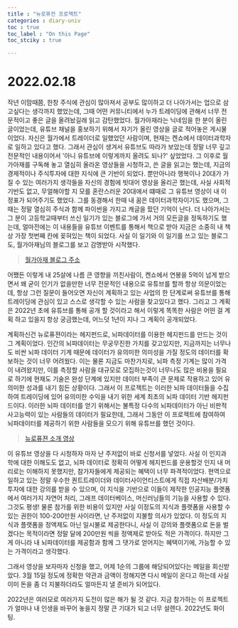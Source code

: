 ```yaml
---
title : "뉴로퓨전 프로젝트"
categories : diary-univ
toc : true
toc_label : "On this Page"
toc_stciky : true

---
```

# 2022.02.18
작년 이맘때쯤, 한창 주식에 관심이 많아져서 공부도 많이하고 더 나아가서는 업으로 삼고싶다는 생각까지 했었는데, 그때 어떤 커뮤니티에서 누가 트레이딩에 관해서 너무 전문적이고 좋은 글을 올려놨길래 읽고 감탄했었다. 월가아재라는 닉네임을 한 분이 올린 글이었는데, 유튜브 채널을 홍보하기 위해서 자기가 올린 영상을 글로 적어놓은 게시물이었다. 자신은 월가에서 트레이더로 일했었던 사람이며, 현재는 켄쇼에서 데이터과학자로 일하고 있다고 했다. 그래서 관심이 생겨서 유튜브도 따라가 보았는데 정말 너무 깊고 전문적인 내용이어서 '아니 유튜브에 이렇게까지 올려도 되나?' 싶었었다. 그 이후로 월가아재를 구독해 놓고 열심히 올라온 영상들을 시청하고, 쓴 글을 읽고는 했는데, 지금의 경제적이나 주식투자에 대한 지식에 큰 기반이 되었다. 뿐만아니라 행복이나 20대가 가질 수 있는 여러가지 생각들을 자신의 경험에 빗대어 영상을 올리곤 했는데, 사실 사회적 기반도 없고, 무얼해야할 지 모를 혼란스러운 20대에서 떄때로 그 유튜브 영상이 내 이정표가 되어주기도 했었다. 그를 동경해서 한때 내 꿈은 데이터과학자이기도 했으며, 그때는 정말 열심히 주식과 함께 파이썬을 가지고 캐글을 팠던 기억이 난다. 더 나아가서는 그 분이 고등학교때부터 쓰신 일기가 있는 블로그에 가서 거의 모든글을 정독하기도 했는데, 얼마전에는 이 내용들을 유튜브 이벤트를 통해서 책으로 받아 지금은 소중히 내 책상 가장 첫번째 칸에 꽂혀있는 책이 되었다. 사실 이 일기와 이 일기를 쓰고 있는 블로그도, 월가아재님의 블로그를 보고 감명받아 시작했다.

> [월가아재 블로그 주소](https://irealist.org)

어쨌든 이렇게 내 25살에 나름 큰 영향을 끼친사람이, 켄쇼에서 연봉을 5억이 넘게 받으면서 왜 굳이 인기가 없을만한 너무 전문적인 내용으로 유튜브를 할까 항상 의문이었는데, 항상 그런 질문이 들어오면 자신이 계획하고 있는 사업의 한 단계로써 유튜브를 통해 트레이딩에 관심이 있고 스스로 생각할 수 있는 사람을 찾고있다고 했다. 그리고 그 계획은 2022년 초에 유튜브를 통해 공개 할 것이라고 해서 이렇게 똑똑한 사람은 어떤 걸 계획 하고 있을지 항상 궁금했는데, 어느덧 1년이 지나 그 계획이 공개되었다.

계획하신건 뉴로퓨젼이라는 헤지펀드로, 뇌파데이터를 이용한 헤지펀드를 만드는 것이 그 계획이었다. 인간의 뇌파데이터는 무궁무진한 가치를 갖고있지만, 지금까지는 너무나도 비싼 뇌파 데이터 기계 때문에 데이터가 유의미한 의미성을 가질 정도의 데이터를 확보하는 것이 너무 어려웠다. 이는 물론 지금도 마찬가지로, 뇌파 측정 기계는 많이 가격이 내려왔지만, 이를 측정할 사람을 대규모로 모집하는것이 너무나도 많은 비용을 필요로 하기에 현재도 기술은 완성 단계에 있지만 데이터 부족이 큰 문제로 작용하고 있어 유의미한 성과를 내기 힘든 상황이다. 그래서 이 프로젝트는 이러한 뇌파 데이터들을 수집하여 트레이딩에 있어 유의미한 수익을 내기 위한 세계 최초의 뇌파 데이터 기반 헤지펀드이다. 이러한 뇌파 데이터를 얻기 위해서는 불특정 다수의 뇌파데이터가 아닌 비판적 사고능력이 있는 사람들의 데이터가 필요한데, 그래서 그동안 이 프로젝트에 참여하여 뇌파데이터를 제공하기 위한 사람들을 모으기 위해 유튜브를 했던 것이다. 

> [뉴로퓨젼 소개 영상](https://www.youtube.com/watch?v=Rq-zL3d4yjk&t=1112s)

이 유튜브 영상을 다 시청하자 마자 난 주저없이 바로 신청서를 넣었다. 사실 이 인지과학에 대한 이해도도 없고, 뇌파 데이터로 정확히 어떻게 헤지펀드를 운용할것 인지 내 머리로는 이해하지 못했지만, 참가자들에게 제공되는 혜택이 너무 파격적이었다. 현역으로 일하고 있는 정말 우수한 퀀트트레이더와 데이터사이언티스트에게 직접 자산배분/가치투자에 대한 강의를 받을 수 있으며, 이 지식을 기반으로 이들이 제작한 인공지능 플랫폼에서 여러가지 자연어 처리, 그래프 데이터베이스, 머신러닝들의 기능을 사용할 수 있다. 그것도 평생! 물론 참가를 위한 비용이 있지만 사실 이정도의 지식과 플랫폼을 사용할 수 있는 권한이 100-200만원 사이라면, 난 주저없이 지불할 의사가 있었다. 이 정도의 지식과 플랫폼을 정액제도 아닌 일시불로 제공한다니, 사실 이 강의와 플랫폼으로 돈을 벌겠다는 목적이라면 정말 달에 200만원 씩을 정액제로 받아도 적은 가격이다. 하지만 그게 아니라 내 뇌파데이터를 제공함과 함께 그 댓가로 얻어지는 혜택이기에, 가능할 수 있는 가격이라고 생각했다. 

그래서 영상을 보자마자 신청을 했고, 어제 1순의 그룹에 해당되어있다는 메일을 회신받았다. 3월 15일 정도에 정확한 약관과 금액이 정해지면 다시 메일이 온다고 하는데 사실 이미 돈을 좀 더 지불하더라도 얼마든지 낼 준비가 되어있다. 

2022년은 여러모로 여러가지 도전이 많은 해가 될 것 같다. 지금 참가하는 이 프로젝트가 얼마나 내 인생을 바꾸어 놓을지 정말 큰 기대가 되고 너무 설렌다. 2022년도 화이팅.  
